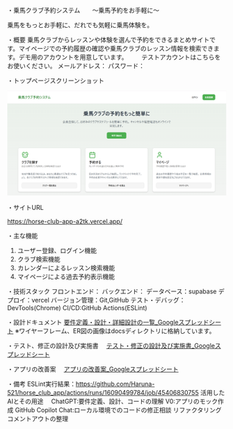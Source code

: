 ・乗馬クラブ予約システム　　～乗馬予約をお手軽に～

乗馬をもっとお手軽に、だれでも気軽に乗馬体験を。

・概要
乗馬クラブからレッスンや体験を選んで予約をできるまとめサイトです。マイページでの予約履歴の確認や乗馬クラブのレッスン情報を検索できます。デモ用のアカウントを用意しています。
　　テストアカウントはこちらをお使いください。
  メールアドレス：
  パスワード：

・トップページスクリーンショット

![アプリ画面](https://github.com/Haruna-521/horse_club_app/blob/9076f6a372a0f9327b00f3e4b3ed36eb577bd05c/docs/%E3%82%B9%E3%82%AF%E3%83%AA%E3%83%BC%E3%83%B3%E3%82%B7%E3%83%A7%E3%83%83%E3%83%88%202025-07-05%20224805.png?raw=true)

・サイトURL

https://horse-club-app-a2tk.vercel.app/

・主な機能

1. ユーザー登録、ログイン機能
2. クラブ検索機能
3. カレンダーによるレッスン検索機能
4. マイページによる過去予約表示機能

・技術スタック
フロントエンド：
バックエンド：
データベース：supabase
デプロイ：vercel
バージョン管理：Git,GitHub
テスト・デバッグ：DevTools(Chrome)
CI/CD:GitHub Actions(ESLint)

・設計ドキュメント
[要件定義・設計・詳細設計の一覧_Googleスプレッドシート](https://docs.google.com/spreadsheets/d/1xhpYufzAmk4GAWnDpNsyLwNMYybxnaZEyHLhjbOCP4w/edit?gid=983827669#gid=983827669)
※ワイヤーフレーム、ER図の画像はdocsディレクトリに格納しています。

・テスト、修正の設計及び実施書
　[テスト・修正の設計及び実施書_Googleスプレッドシート](https://docs.google.com/spreadsheets/d/1DA0Ja0OcTn7OGwIzngvoNbEm9KAr9kGolVq52xARJJc/edit?gid=0#gid=0)

 ・アプリの改善案
 　[アプリの改善案_Googleスプレッドシート](https://docs.google.com/spreadsheets/d/1VDlBPa0mL19DWNF-4TbpXyrRA72fdvUZO3ofa2f7WNU/edit?gid=0#gid=0)
  
・備考
ESLint実行結果：https://github.com/Haruna-521/horse_club_app/actions/runs/16090499784/job/45406830755
活用したAIとその用途
　ChatGPT:要件定義、設計、コードの理解
  V0:アプリのモック作成
  GitHub Copilot Chat:ローカル環境でのコードの修正相談
 リファクタリング
  コメントアウトの整理
 　
